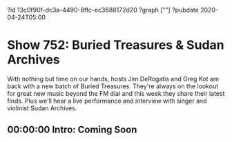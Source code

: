 ?id 13c0f90f-dc3a-4490-8ffc-ec3688172d20
?graph [""]
?pubdate 2020-04-24T05:00
# Show 752: Buried Treasures & Sudan Archives

With nothing but time on our hands, hosts Jim DeRogatis and Greg Kot are back with a new batch of Buried Treasures. They're always on the lookout for great new music beyond the FM dial and this week they share their latest finds. Plus we'll hear a live performance and interview with singer and violinist Sudan Archives.

## 00:00:00 Intro: Coming Soon

